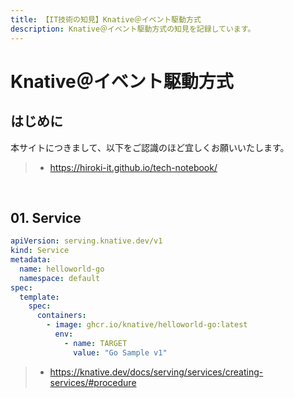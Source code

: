 ```yaml
---
title: 【IT技術の知見】Knative＠イベント駆動方式
description: Knative＠イベント駆動方式の知見を記録しています。
---
```


# Knative＠イベント駆動方式

## はじめに

本サイトにつきまして、以下をご認識のほど宜しくお願いいたします。

> - https://hiroki-it.github.io/tech-notebook/

<br>

## 01. Service

```yaml
apiVersion: serving.knative.dev/v1
kind: Service
metadata:
  name: helloworld-go
  namespace: default
spec:
  template:
    spec:
      containers:
        - image: ghcr.io/knative/helloworld-go:latest
          env:
            - name: TARGET
              value: "Go Sample v1"
```

> - https://knative.dev/docs/serving/services/creating-services/#procedure

<br>
